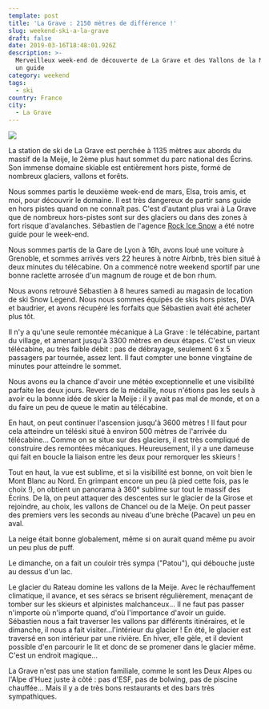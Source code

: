 ```yaml
---
template: post
title: 'La Grave : 2150 mètres de différence !'
slug: weekend-ski-a-la-grave
draft: false
date: 2019-03-16T18:48:01.926Z
description: >-
  Merveilleux week-end de découverte de La Grave et des Vallons de la Meije avec
  un guide
category: weekend
tags:
  - ski
country: France
city:
  - La Grave
---
```

![](/media/img_e0093.jpg)

La station de ski de La Grave est perchée à 1135 mètres aux abords du massif de la Meije, le 2ème plus haut sommet du parc national des Écrins. Son immense domaine skiable est entièrement hors piste, formé de nombreux glaciers, vallons et forêts. 

Nous sommes partis le deuxième week-end de mars, Elsa, trois amis, et moi, pour découvrir le domaine. Il est très dangereux de partir sans guide en hors pistes quand on ne connaît pas. C'est d'autant plus vrai à La Grave que de nombreux hors-pistes sont sur des glaciers ou dans des zones à fort risque d'avalanches. Sébastien de l'agence [Rock Ice Snow](https://www.rock-ice-snow.com/) a été notre guide pour le week-end. 

Nous sommes partis de la Gare de Lyon à 16h, avons loué une voiture à Grenoble, et sommes arrivés vers 22 heures à notre Airbnb, très bien situé à deux minutes du télécabine. On a commencé notre weekend sportif par une bonne raclette arrosée d'un magnum de rouge et de bon rhum.

Nous avons retrouvé Sébastien à 8 heures samedi au magasin de location de ski Snow Legend. Nous nous sommes équipés de skis hors pistes, DVA et baudrier, et avons récupéré les forfaits que Sébastien avait été acheter plus tôt. 

Il n'y a qu'une seule remontée mécanique à La Grave : le télécabine, partant du village, et amenant jusqu'à 3300 mètres en deux étapes. C'est un vieux télécabine, au très faible débit : pas de débrayage, seulement 6 x 5 passagers par tournée, assez lent. Il faut compter une bonne vingtaine de minutes pour atteindre le sommet. 

Nous avons eu la chance d'avoir une météo exceptionnelle et une visibilité parfaite les deux jours. Revers de la médaille, nous n'étions pas les seuls à avoir eu la bonne idée de skier la Meije : il y avait pas mal de monde, et on a du faire un peu de queue le matin au télécabine. 

En haut, on peut continuer l'ascension jusqu'à 3600 mètres ! Il faut pour cela atteindre un téléski situé à environ 500 mètres de l'arrivée du télécabine... Comme on se situe sur des glaciers, il est très compliqué de construire des remontées mécaniques. Heureusement, il y a une dameuse qui fait en boucle la liaison entre les deux pour remorquer les skieurs !

Tout en haut, la vue est sublime, et si la visibilité est bonne, on voit bien le Mont Blanc au Nord. En grimpant encore un peu (à pied cette fois, pas le choix !), on obtient un panorama à 360° sublime sur tout le massif des Écrins. De là, on peut attaquer des descentes sur le glacier de la Girose et rejoindre, au choix, les vallons de Chancel ou de la Meije. On peut passer des premiers vers les seconds au niveau d'une brèche (Pacave) un peu en aval. 

La neige était bonne globalement, même si on aurait quand même pu avoir un peu plus de puff. 

Le dimanche, on a fait un couloir très sympa ("Patou"), qui débouche juste au dessus d'un lac.

Le glacier du Rateau domine les vallons de la Meije. Avec le réchauffement climatique, il avance, et ses séracs se brisent régulièrement, menaçant de tomber sur les skieurs et alpinistes malchanceux... Il ne faut pas passer n'importe où n'importe quand, d'où l'importance d'avoir un guide. Sébastien nous a fait traverser les vallons par différents itinéraires, et le dimanche, il nous a fait visiter...l'intérieur du glacier ! En été, le glacier est traversé en son intérieur par une rivière. En hiver, elle gèle, et il devient possible d'en parcourir le lit et donc de se promener dans le glacier même. C'est un endroit magique...

La Grave n'est pas une station familiale, comme le sont les Deux Alpes ou l'Alpe d'Huez juste à côté : pas d'ESF, pas de bolwing, pas de piscine chauffée... Mais il y a de très bons restaurants et des bars très sympathiques.
